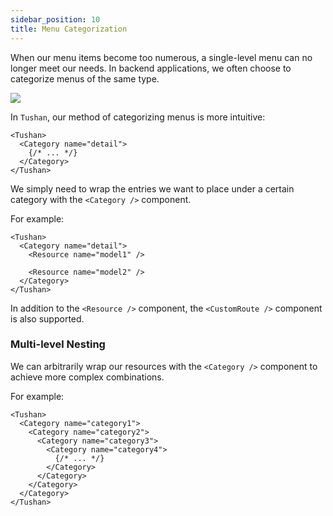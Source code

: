 ```yaml
---
sidebar_position: 10
title: Menu Categorization
---
```


When our menu items become too numerous, a single-level menu can no longer meet our needs. In backend applications, we often choose to categorize menus of the same type.

![](/img/docs/misc/category.png)

In `Tushan`, our method of categorizing menus is more intuitive:

```tsx
<Tushan>
  <Category name="detail">
    {/* ... */}
  </Category>
</Tushan>
```

We simply need to wrap the entries we want to place under a certain category with the `<Category />` component.

For example:
```tsx
<Tushan>
  <Category name="detail">
    <Resource name="model1" />

    <Resource name="model2" />
  </Category>
</Tushan>
```

In addition to the `<Resource />` component, the `<CustomRoute />` component is also supported.

### Multi-level Nesting

We can arbitrarily wrap our resources with the `<Category />` component to achieve more complex combinations.

For example:
```tsx
<Tushan>
  <Category name="category1">
    <Category name="category2">
      <Category name="category3">
        <Category name="category4">
          {/* ... */}
        </Category>
      </Category>
    </Category>
  </Category>
</Tushan>
```
